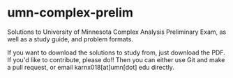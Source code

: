 # umn-complex-prelim
Solutions to University of Minnesota Complex Analysis Preliminary Exam, as well as a study guide, and problem formats.

If you want to download the solutions to study from, just download the PDF. If you'd like to contribute, please do!! Then you can either use Git and make a pull request, or email karnx018[at]umn[dot] edu directly.
